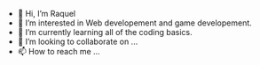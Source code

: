 - 👋 Hi, I’m Raquel
- 👀 I’m interested in Web developement and game developement.
- 🌱 I’m currently learning all of the coding basics.
- 💞️ I’m looking to collaborate on ...
- 📫 How to reach me ...

<!---
rockrage22/rockrage22 is a ✨ special ✨ repository because its `README.md` (this file) appears on your GitHub profile.
You can click the Preview link to take a look at your changes.
--->
